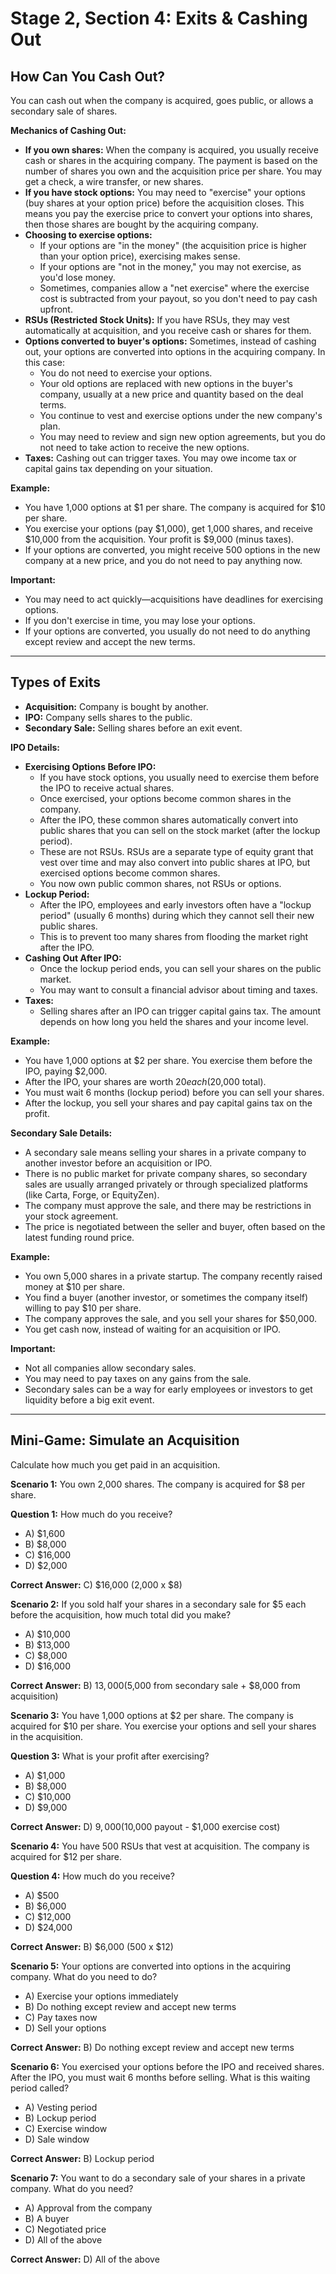 # Stage 2, Section 4: Exits & Cashing Out

## How Can You Cash Out?
You can cash out when the company is acquired, goes public, or allows a secondary sale of shares.

**Mechanics of Cashing Out:**
- **If you own shares:** When the company is acquired, you usually receive cash or shares in the acquiring company. The payment is based on the number of shares you own and the acquisition price per share. You may get a check, a wire transfer, or new shares.
- **If you have stock options:** You may need to "exercise" your options (buy shares at your option price) before the acquisition closes. This means you pay the exercise price to convert your options into shares, then those shares are bought by the acquiring company.
- **Choosing to exercise options:**
    - If your options are "in the money" (the acquisition price is higher than your option price), exercising makes sense.
    - If your options are "not in the money," you may not exercise, as you'd lose money.
    - Sometimes, companies allow a "net exercise" where the exercise cost is subtracted from your payout, so you don't need to pay cash upfront.
- **RSUs (Restricted Stock Units):** If you have RSUs, they may vest automatically at acquisition, and you receive cash or shares for them.
- **Options converted to buyer's options:** Sometimes, instead of cashing out, your options are converted into options in the acquiring company. In this case:
    - You do not need to exercise your options.
    - Your old options are replaced with new options in the buyer's company, usually at a new price and quantity based on the deal terms.
    - You continue to vest and exercise options under the new company's plan.
    - You may need to review and sign new option agreements, but you do not need to take action to receive the new options.
- **Taxes:** Cashing out can trigger taxes. You may owe income tax or capital gains tax depending on your situation.

**Example:**
- You have 1,000 options at $1 per share. The company is acquired for $10 per share.
- You exercise your options (pay $1,000), get 1,000 shares, and receive $10,000 from the acquisition. Your profit is $9,000 (minus taxes).
- If your options are converted, you might receive 500 options in the new company at a new price, and you do not need to pay anything now.

**Important:**
- You may need to act quickly—acquisitions have deadlines for exercising options.
- If you don't exercise in time, you may lose your options.
- If your options are converted, you usually do not need to do anything except review and accept the new terms.

---

## Types of Exits
- **Acquisition:** Company is bought by another.
- **IPO:** Company sells shares to the public.
- **Secondary Sale:** Selling shares before an exit event.

**IPO Details:**
- **Exercising Options Before IPO:**
    - If you have stock options, you usually need to exercise them before the IPO to receive actual shares.
    - Once exercised, your options become common shares in the company.
    - After the IPO, these common shares automatically convert into public shares that you can sell on the stock market (after the lockup period).
    - These are not RSUs. RSUs are a separate type of equity grant that vest over time and may also convert into public shares at IPO, but exercised options become common shares.
    - You now own public common shares, not RSUs or options.
- **Lockup Period:**
    - After the IPO, employees and early investors often have a "lockup period" (usually 6 months) during which they cannot sell their new public shares.
    - This is to prevent too many shares from flooding the market right after the IPO.
- **Cashing Out After IPO:**
    - Once the lockup period ends, you can sell your shares on the public market.
    - You may want to consult a financial advisor about timing and taxes.
- **Taxes:**
    - Selling shares after an IPO can trigger capital gains tax. The amount depends on how long you held the shares and your income level.

**Example:**
- You have 1,000 options at $2 per share. You exercise them before the IPO, paying $2,000.
- After the IPO, your shares are worth $20 each ($20,000 total).
- You must wait 6 months (lockup period) before you can sell your shares.
- After the lockup, you sell your shares and pay capital gains tax on the profit.

**Secondary Sale Details:**
- A secondary sale means selling your shares in a private company to another investor before an acquisition or IPO.
- There is no public market for private company shares, so secondary sales are usually arranged privately or through specialized platforms (like Carta, Forge, or EquityZen).
- The company must approve the sale, and there may be restrictions in your stock agreement.
- The price is negotiated between the seller and buyer, often based on the latest funding round price.

**Example:**
- You own 5,000 shares in a private startup. The company recently raised money at $10 per share.
- You find a buyer (another investor, or sometimes the company itself) willing to pay $10 per share.
- The company approves the sale, and you sell your shares for $50,000.
- You get cash now, instead of waiting for an acquisition or IPO.

**Important:**
- Not all companies allow secondary sales.
- You may need to pay taxes on any gains from the sale.
- Secondary sales can be a way for early employees or investors to get liquidity before a big exit event.

---

## Mini-Game: Simulate an Acquisition
Calculate how much you get paid in an acquisition.

**Scenario 1:**
You own 2,000 shares. The company is acquired for $8 per share.

**Question 1:** How much do you receive?
- A) $1,600
- B) $8,000
- C) $16,000
- D) $2,000

**Correct Answer:** C) $16,000 (2,000 x $8)

**Scenario 2:**
If you sold half your shares in a secondary sale for $5 each before the acquisition, how much total did you make?
- A) $10,000
- B) $13,000
- C) $8,000
- D) $16,000

**Correct Answer:** B) $13,000 ($5,000 from secondary sale + $8,000 from acquisition)

**Scenario 3:**
You have 1,000 options at $2 per share. The company is acquired for $10 per share. You exercise your options and sell your shares in the acquisition.

**Question 3:** What is your profit after exercising?
- A) $1,000
- B) $8,000
- C) $10,000
- D) $9,000

**Correct Answer:** D) $9,000 ($10,000 payout - $1,000 exercise cost)

**Scenario 4:**
You have 500 RSUs that vest at acquisition. The company is acquired for $12 per share.

**Question 4:** How much do you receive?
- A) $500
- B) $6,000
- C) $12,000
- D) $24,000

**Correct Answer:** B) $6,000 (500 x $12)

**Scenario 5:**
Your options are converted into options in the acquiring company. What do you need to do?
- A) Exercise your options immediately
- B) Do nothing except review and accept new terms
- C) Pay taxes now
- D) Sell your options

**Correct Answer:** B) Do nothing except review and accept new terms

**Scenario 6:**
You exercised your options before the IPO and received shares. After the IPO, you must wait 6 months before selling. What is this waiting period called?
- A) Vesting period
- B) Lockup period
- C) Exercise window
- D) Sale window

**Correct Answer:** B) Lockup period

**Scenario 7:**
You want to do a secondary sale of your shares in a private company. What do you need?
- A) Approval from the company
- B) A buyer
- C) Negotiated price
- D) All of the above

**Correct Answer:** D) All of the above
